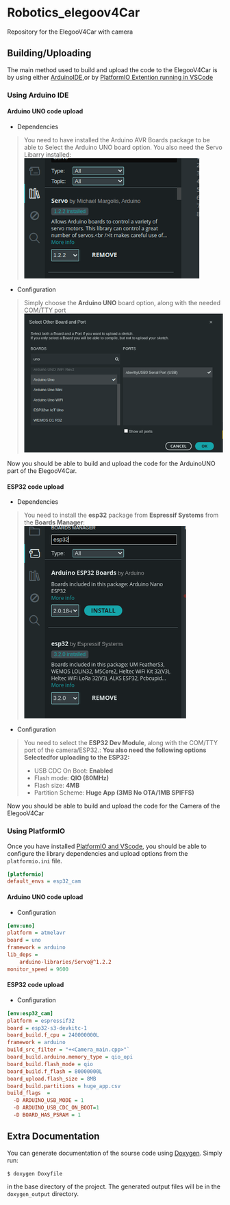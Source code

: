 # Robotics_elegoov4Car
Repository for the ElegooV4Car with camera

## Building/Uploading

The main method used to build and upload the code to the ElegooV4Car is by using either [ArduinoIDE](https://www.arduino.cc/en/software/),or by [PlatformIO Extention running in VSCode](https://docs.platformio.org/en/latest/integration/ide/vscode.html) 
###  Using Arduino IDE 
#### Arduino UNO code upload 
 - Dependencies
 > You need to have installed the Arduino AVR Boards package to be able to Select the Arduino UNO board option. 
 > You also need the Servo Libarry installed: 
 > ![Arduino Servo Library](./doc//ArduinoIDELib.png)
 - Configuration 
 > Simply choose the **Arduino UNO** board option, along with the needed COM/TTY port
 > ![Arduino Board and port configuration](./doc/ArduinoIDEConfig.png)

 Now you should be able to build and upload the code for the ArduinoUNO part of the ElegooV4Car. 
#### ESP32 code upload 
- Dependencies
> You need to install the **esp32** package from **Espressif Systems** from the **Boards Manager**: 
> ![esp32Board for ArduinoIDE](./doc/ArduinoIDEesp32Boards.png)
- Configuration 
> You need to select the **ESP32 Dev Module**, along with the COM/TTY port of the camera/ESP32.: 
> **You also need the following options Selectedfor uploading to the ESP32:**
>  - USB CDC On Boot: **Enabled**
>  - Flash mode: **QIO (80MHz)**
>  - Flash size: **4MB**
>  - Partition Scheme: **Huge App (3MB No OTA/1MB SPIFFS)**

 Now you should be able to build and upload the code for the Camera of the ElegooV4Car

###  Using PlatformIO
Once you have installed [PlatformIO and VScode](#buildinguploading), you should be able to configure the library dependencies and upload options from the `platformio.ini` file. 
```ini
[platformio]
default_envs = esp32_cam
```
#### Arduino UNO code upload 
- Configuration
```ini
[env:uno]
platform = atmelavr
board = uno
framework = arduino
lib_deps = 
	arduino-libraries/Servo@^1.2.2
monitor_speed = 9600
```

#### ESP32 code upload 
- Configuration
```ini
[env:esp32_cam]
platform = espressif32
board = esp32-s3-devkitc-1
board_build.f_cpu = 240000000L
framework = arduino
build_src_filter = "+<Camera_main.cpp>"`
board_build.arduino.memory_type = qio_opi
board_build.flash_mode = qio
board_build.f_flash = 80000000L
board_upload.flash_size = 8MB
board_build.partitions = huge_app.csv
build_flags  = 
  -D ARDUINO_USB_MODE = 1
  -D ARDUINO_USB_CDC_ON_BOOT=1
  -D BOARD_HAS_PSRAM = 1
```

## Extra Documentation
You can generate documentation of the sourse code using [Doxygen](https://www.doxygen.nl/index.html). 
Simply run: 
```shell
$ doxygen Doxyfile
```
in the base directory of the project. The generated output files will be in the `doxygen_output` directory. 
